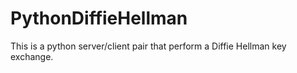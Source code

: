 # PythonDiffieHellman
This is a python server/client pair that perform a Diffie Hellman key exchange.
